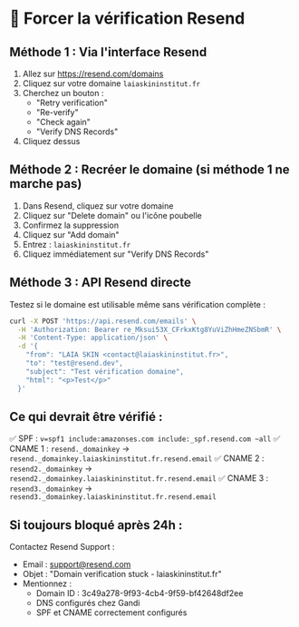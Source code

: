# 🔄 Forcer la vérification Resend

## Méthode 1 : Via l'interface Resend

1. Allez sur https://resend.com/domains
2. Cliquez sur votre domaine `laiaskininstitut.fr`
3. Cherchez un bouton :
   - "Retry verification"
   - "Re-verify"
   - "Check again"
   - "Verify DNS Records"
4. Cliquez dessus

## Méthode 2 : Recréer le domaine (si méthode 1 ne marche pas)

1. Dans Resend, cliquez sur votre domaine
2. Cliquez sur "Delete domain" ou l'icône poubelle
3. Confirmez la suppression
4. Cliquez sur "Add domain"
5. Entrez : `laiaskininstitut.fr`
6. Cliquez immédiatement sur "Verify DNS Records"

## Méthode 3 : API Resend directe

Testez si le domaine est utilisable même sans vérification complète :

```bash
curl -X POST 'https://api.resend.com/emails' \
  -H 'Authorization: Bearer re_Mksui53X_CFrkxKtg8YuViZhHmeZNSbmR' \
  -H 'Content-Type: application/json' \
  -d '{
    "from": "LAIA SKIN <contact@laiaskininstitut.fr>",
    "to": "test@resend.dev",
    "subject": "Test vérification domaine",
    "html": "<p>Test</p>"
  }'
```

## Ce qui devrait être vérifié :

✅ SPF : `v=spf1 include:amazonses.com include:_spf.resend.com ~all`
✅ CNAME 1 : `resend._domainkey` → `resend._domainkey.laiaskininstitut.fr.resend.email`
✅ CNAME 2 : `resend2._domainkey` → `resend2._domainkey.laiaskininstitut.fr.resend.email`
✅ CNAME 3 : `resend3._domainkey` → `resend3._domainkey.laiaskininstitut.fr.resend.email`

## Si toujours bloqué après 24h :

Contactez Resend Support :
- Email : support@resend.com
- Objet : "Domain verification stuck - laiaskininstitut.fr"
- Mentionnez : 
  - Domain ID : 3c49a278-9f93-4cb4-9f59-bf42648df2ee
  - DNS configurés chez Gandi
  - SPF et CNAME correctement configurés